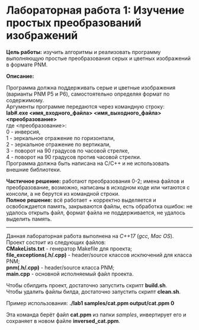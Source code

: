 # Лабораторная работа 1: Изучение простых преобразований изображений

**Цель работы:** изучить алгоритмы и реализовать программу выполняющую простые преобразования серых и цветных изображений в формате PNM.

**Описание:**

Программа должна поддерживать серые и цветные изображения (варианты PNM P5 и P6), самостоятельно определяя формат по содержимому.\
Аргументы программе передаются через командную строку:\
**lab#.exe <имя_входного_файла> <имя_выходного_файла> <преобразование>**\
где <преобразование>:\
0 - инверсия,\
1 - зеркальное отражение по горизонтали,\
2 - зеркальное отражение по вертикали,\
3 - поворот на 90 градусов по часовой стрелке,\
4 - поворот на 90 градусов против часовой стрелки.\
Программа должна быть написана на C/C++ и не использовать внешние библиотеки.

**Частичное решение:** работают преобразования 0-2; имена файлов и преобразование, возможно, написаны в исходном коде или читаются с консоли, а не берутся из командной строки.\
**Полное решение:** всё работает + корректно выделяется и освобождается память, закрываются файлы, есть обработка ошибок: не удалось открыть файл, формат файла не поддерживается, не удалось выделить память.

____________________________________________________

Данная лабораторная работа выполнена на *C++17* (*gcc, Mac OS*).\
Проект состоит из следующих файлов:\
**CMakeLists.txt** - генератор Makefile для проекта;\
**file_exceptions(.h/.cpp)** - header/source классов исключений для класса PNM;\
**pnm(.h/.cpp)** - header/source класса PNM;\
**main.cpp** - основной исполняемый файл проекта.

Чтобы сбилдить проект, достаточно запустить скрипт **build.sh**.\
Чтобы удалить файлы билда, достаточно запустить скрипт **clean.sh**.

Пример использования: **./lab1 samples/cat.ppm output/cat.ppm 0**

Эта команда берёт файл **cat.ppm** из папки *samples*, инвертирует его и сохраняет в новом файле **inversed_cat.ppm**.
